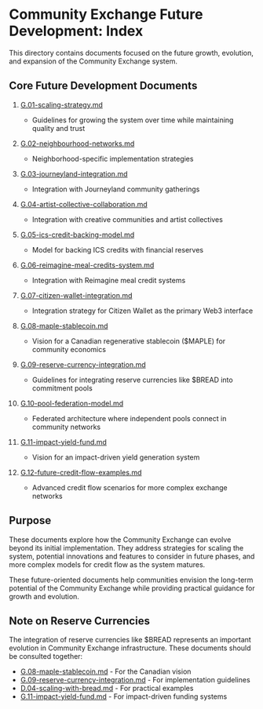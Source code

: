 # Community Exchange Future Development: Index

This directory contains documents focused on the future growth, evolution, and expansion of the Community Exchange system.

## Core Future Development Documents

1. [G.01-scaling-strategy.md](./G.01-scaling-strategy.md)
   - Guidelines for growing the system over time while maintaining quality and trust

2. [G.02-neighbourhood-networks.md](./G.02-neighbourhood-networks.md)
   - Neighborhood-specific implementation strategies

3. [G.03-journeyland-integration.md](./G.03-journeyland-integration.md)
   - Integration with Journeyland community gatherings

4. [G.04-artist-collective-collaboration.md](./G.04-artist-collective-collaboration.md)
   - Integration with creative communities and artist collectives

5. [G.05-ics-credit-backing-model.md](./G.05-ics-credit-backing-model.md)
   - Model for backing ICS credits with financial reserves

6. [G.06-reimagine-meal-credits-system.md](./G.06-reimagine-meal-credits-system.md)
   - Integration with Reimagine meal credit systems

7. [G.07-citizen-wallet-integration.md](./G.07-citizen-wallet-integration.md)
   - Integration strategy for Citizen Wallet as the primary Web3 interface

8. [G.08-maple-stablecoin.md](./G.08-maple-stablecoin.md)
   - Vision for a Canadian regenerative stablecoin ($MAPLE) for community economics

9. [G.09-reserve-currency-integration.md](./G.09-reserve-currency-integration.md)
   - Guidelines for integrating reserve currencies like $BREAD into commitment pools

10. [G.10-pool-federation-model.md](./G.10-pool-federation-model.md)
    - Federated architecture where independent pools connect in community networks

11. [G.11-impact-yield-fund.md](./G.11-impact-yield-fund.md)
    - Vision for an impact-driven yield generation system

12. [G.12-future-credit-flow-examples.md](./G.12-future-credit-flow-examples.md)
    - Advanced credit flow scenarios for more complex exchange networks

## Purpose

These documents explore how the Community Exchange can evolve beyond its initial implementation. They address strategies for scaling the system, potential innovations and features to consider in future phases, and more complex models for credit flow as the system matures.

These future-oriented documents help communities envision the long-term potential of the Community Exchange while providing practical guidance for growth and evolution.

## Note on Reserve Currencies

The integration of reserve currencies like $BREAD represents an important evolution in Community Exchange infrastructure. These documents should be consulted together:
- [G.08-maple-stablecoin.md](./G.08-maple-stablecoin.md) - For the Canadian vision
- [G.09-reserve-currency-integration.md](./G.09-reserve-currency-integration.md) - For implementation guidelines
- [D.04-scaling-with-bread.md](notes/ics/ccc/v0.2/D-Examples/D.04-scaling-with-bread.md) - For practical examples
- [G.11-impact-yield-fund.md](./G.11-impact-yield-fund.md) - For impact-driven funding systems